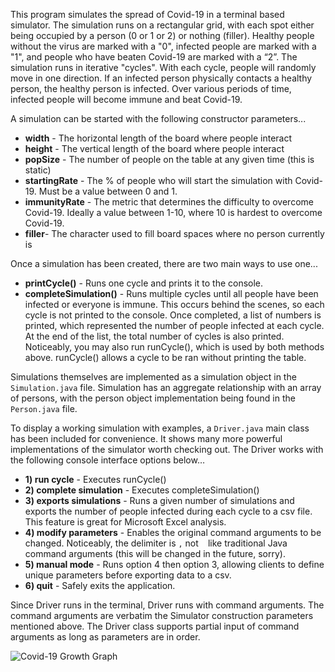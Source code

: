 This program simulates the spread of Covid-19 in a terminal based simulator. The simulation runs on a rectangular grid, with each spot either being occupied by a person (0 or 1 or 2) or nothing (filler). Healthy people without the virus are marked with a "0", infected people are marked with a "1", and people who have beaten Covid-19 are marked with a “2”. The simulation runs in iterative "cycles". With each cycle, people will randomly move in one direction. If an infected person physically contacts a healthy person, the healthy person is infected. Over various periods of time, infected people will become immune and beat Covid-19. 

A simulation can be started with the following constructor parameters...

* **width** - The horizontal length of the board where people interact
* **height** - The vertical length of the board where people interact
* **popSize** - The number of people on the table at any given time (this is static)
* **startingRate** - The % of people who will start the simulation with Covid-19. Must be a value between 0 and 1. 
* **immunityRate** - The metric that determines the difficulty to overcome Covid-19. Ideally a value between 1-10, where 10 is hardest to overcome Covid-19. 
* **filler**- The character used to fill board spaces where no person currently is

Once a simulation has been created, there are two main ways to use one...

* **printCycle()** - Runs one cycle and prints it to the console.
* **completeSimulation()** - Runs multiple cycles until all people have been infected or everyone is immune. This occurs behind the scenes, so each cycle is not printed to the console. Once completed, a list of numbers is printed, which represented the number of people infected at each cycle. At the end of the list, the total number of cycles is also printed.
Noticeably, you may also run runCycle(), which is used by both methods above. runCycle() allows a cycle to be ran without printing the table.

Simulations themselves are implemented as a simulation object in the ```Simulation.java``` file. Simulation has an aggregate relationship with an array of persons, with the person object implementation being found in the ```Person.java``` file.

To display a working simulation with examples, a ```Driver.java``` main class has been included for convenience. It shows many more powerful implementations of the simulator worth checking out. The Driver works with the following console interface options below…

* **1) run cycle** - Executes runCycle()
* **2) complete simulation** - Executes completeSimulation()
* **3) exports simulations** - Runs a given number of simulations and exports the number of people infected during each cycle to a csv file. This feature is great for Microsoft Excel analysis. 
* **4) modify parameters** - Enables the original command arguments to be changed. Noticeably, the delimiter is ```,``` not ``` ```  like traditional Java command arguments (this will be changed in the future, sorry).
* **5) manual mode** - Runs option 4 then option 3, allowing clients to define unique parameters before exporting data to a csv. 
* **6) quit** - Safely exits the application. 

Since Driver runs in the terminal, Driver runs with command arguments. The command arguments are verbatim the Simulator construction parameters mentioned above. The Driver class supports partial input of command arguments as long as parameters are in order.  

![Covid-19 Growth Graph](https://i.imgur.com/ILHAIMo.png)
